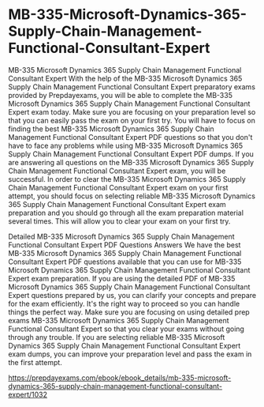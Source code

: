 # MB-335-Microsoft-Dynamics-365-Supply-Chain-Management-Functional-Consultant-Expert


MB-335 Microsoft Dynamics 365 Supply Chain Management Functional Consultant Expert
With the help of the MB-335 Microsoft Dynamics 365 Supply Chain Management Functional Consultant Expert preparatory exams provided by Prepdayexams, you will be able to complete the MB-335 Microsoft Dynamics 365 Supply Chain Management Functional Consultant Expert exam today. Make sure you are focusing on your preparation level so that you can easily pass the exam on your first try. You will have to focus on finding the best MB-335 Microsoft Dynamics 365 Supply Chain Management Functional Consultant Expert PDF questions so that you don't have to face any problems while using MB-335 Microsoft Dynamics 365 Supply Chain Management Functional Consultant Expert PDF dumps. If you are answering all questions on the MB-335 Microsoft Dynamics 365 Supply Chain Management Functional Consultant Expert exam, you will be successful. In order to clear the MB-335 Microsoft Dynamics 365 Supply Chain Management Functional Consultant Expert exam on your first attempt, you should focus on selecting reliable MB-335 Microsoft Dynamics 365 Supply Chain Management Functional Consultant Expert exam preparation and you should go through all the exam preparation material several times. This will allow you to clear your exam on your first try.

Detailed MB-335 Microsoft Dynamics 365 Supply Chain Management Functional Consultant Expert PDF Questions Answers
We have the best MB-335 Microsoft Dynamics 365 Supply Chain Management Functional Consultant Expert PDF questions available that you can use for MB-335 Microsoft Dynamics 365 Supply Chain Management Functional Consultant Expert exam preparation. If you are using the detailed PDF of MB-335 Microsoft Dynamics 365 Supply Chain Management Functional Consultant Expert questions prepared by us, you can clarify your concepts and prepare for the exam efficiently. It's the right way to proceed so you can handle things the perfect way. Make sure you are focusing on using detailed prep exams MB-335 Microsoft Dynamics 365 Supply Chain Management Functional Consultant Expert so that you clear your exams without going through any trouble. If you are selecting reliable MB-335 Microsoft Dynamics 365 Supply Chain Management Functional Consultant Expert exam dumps, you can improve your preparation level and pass the exam in the first attempt.

https://prepdayexams.com/ebook/ebook_details/mb-335-microsoft-dynamics-365-supply-chain-management-functional-consultant-expert/1032

